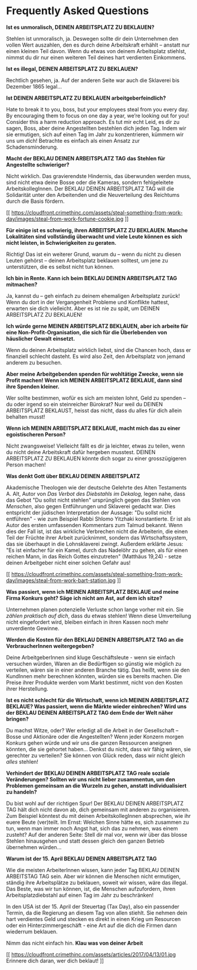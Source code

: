 # Frequently Asked Questions

**Ist es unmoralisch, DEINEN ARBEITSPLATZ ZU BEKLAUEN?**

Stehlen ist unmoralisch, ja. Deswegen sollte dir dein Unternehmen den vollen Wert auszahlen, den es durch deine Arbeitskraft erhählt – anstatt nur einen kleinen Teil davon. Wenn du etwas von deinem Arbeitsplatz stiehlst, nimmst du dir nur einen weiteren Teil deines hart verdienten Einkommens.

**Ist es illegal, DEINEN ARBEITSPLATZ ZU BEKLAUEN?**

Rechtlich gesehen, ja. Auf der anderen Seite war auch die Sklaverei bis Dezember 1865 legal…

**Ist DEINEN ARBEITSPLATZ ZU BEKLAUEN arbeitgeberfeindlich?**

Hate to break it to you, boss, but your employees steal from you every day. By encouraging them to focus on one day a year, we’re looking out for you! Consider this a harm reduction approach.
Es tut mir echt Leid, es dir zu sagen, Boss, aber deine Angestellten bestehlen dich jeden Tag. Indem wir sie ermutigen, sich auf einen Tag im Jahr zu konzentrieren, kümmern wir uns um dich! Betrachte es einfach als einen Ansatz zur Schadensminderung.

**Macht der BEKLAU DEINEN ARBEITSPLATZ TAG das Stehlen für Angestellte schwieriger?**

Nicht wirklich. Das gravierendste Hindernis, das überwunden werden muss, sind nicht etwa deine Bosse oder die Kameras, sondern fehlgeleitete ArbeitskollegInnen. Der BEKLAU DEINEN ARBEITSPLATZ TAG will die Solidarität unter den Arbeitenden und die Neuverteilung des Reichtums durch die Basis fördern.

[[ https://cloudfront.crimethinc.com/assets/steal-something-from-work-day/images/steal-from-work-fortune-cookie.jpg ]]

**Für einige ist es schwierig, ihren ARBEITSPLATZ ZU BEKLAUEN. Manche Lokalitäten sind vollständig überwacht und viele Leute können es sich nicht leisten, in Schwierigkeiten zu geraten.**

Richtig! Das ist ein weiterer Grund, warum du – wenn du nicht zu diesen Leuten gehörst – deinen Arbeitsplatz beklauen solltest, um jene zu unterstützen, die es selbst nicht tun können.

**Ich bin in Rente. Kann ich beim BEKLAU DEINEN ARBEITSPLATZ TAG mitmachen?**

Ja, kannst du – geh einfach zu deinem ehemaligen Arbeitsplatz zurück! Wenn du dort in der Vergangenheit Probleme und Konflikte hattest, erwarten sie dich vielleicht. Aber es ist nie zu spät, um DEINEN ARBEITSPLATZ ZU BEKLAUEN!

**Ich würde gerne MEINEN ARBEITSPLATZ BEKLAUEN, aber ich arbeite für eine Non-Profit-Organisation, die sich für die Überlebenden von häuslicher Gewalt einsetzt.**

Wenn du deinen Arbeitsplatz wirklich liebst, sind die Chancen hoch, dass er finanziell schlecht dasteht. Es wird also Zeit, den Arbeitsplatz von jemand anderem zu besuchen.

**Aber meine Arbeitgebenden spenden für wohltätige Zwecke, wenn sie Profit machen! Wenn ich MEINEN ARBEITSPLATZ BEKLAUE, dann sind ihre Spenden kleiner.**

Wer sollte bestimmen, wofür es sich am meisten lohnt, Geld zu spenden – du oder irgend so ein steinreicher Bürokrat? Nur weil du DEINEN ARBEITSPLATZ BEKLAUST, heisst das nicht, dass du alles für dich allein behalten musst!

**Wenn ich MEINEN ARBEITSPLATZ BEKLAUE, macht mich das zu einer egoistischeren Person?**

Nicht zwangsweise! Vielleicht fällt es dir ja leichter, etwas zu teilen, wenn du nicht deine Arbeitskraft dafür hergeben musstest. DEINEN ARBEITSPLATZ ZU BEKLAUEN könnte dich sogar zu einer grosszügigeren Person machen!

**Was denkt Gott über BEKLAU DEINEN ARBEITSPLATZ**

Akademische Theologen wie der deutsche Gelehrte des Alten Testaments A. Alt, Autor von _Das Verbot des Diebstahls im Dekalog,_ legen nahe, dass das Gebot "Du sollst nicht stehlen" ursprünglich gegen das Stehlen von _Menschen_, also gegen Entführungen und Sklaverei gedacht war. Dies entspricht der jüdischen Interpretation der Aussage: "Du sollst nicht entführen" - wie zum Beispiel Rabbi Shlomo Yitzhaki konstantierte. Er ist als Autor des ersten umfassenden Kommentars zum Talmud bekannt. Wenn dies der Fall ist, ist das wirkliche Verbrechen nicht die Arbeiterin, die einen Teil der Früchte ihrer Arbeit zurücknimmt, sondern das Wirtschaftssystem, das sie überhaupt in die Lohnsklaverei zwingt. Außerdem erklärte Jesus: "Es ist einfacher für ein Kamel, durch das Nadelöhr zu gehen, als für einen reichen Mann, in das Reich Gottes einzutreten" (Matthäus 19,24) - setze deinen Arbeitgeber nicht einer solchen Gefahr aus!

[[ https://cloudfront.crimethinc.com/assets/steal-something-from-work-day/images/steal-from-work-bart-station.jpg ]]

**Was passiert, wenn ich MEINEN ARBEITSPLATZ BEKLAUE und meine Firma Konkurs geht? Säge ich nicht am Ast, auf dem ich sitze?**

Unternehmen planen potenzielle Verluste schon lange vorher mit ein. Sie _zählen praktisch auf dich_, dass du etwas stehlen! Wenn diese Umverteilung nicht eingefordert wird, bleiben einfach in ihren Kassen noch mehr unverdiente Gewinne.

**Werden die Kosten für den BEKLAU DEINEN ARBEITSPLATZ TAG an die VerbraucherInnen weitergegeben?**

Deine ArbeitgeberInnen sind kluge Geschäftsleute - wenn sie einfach versuchen würden, Waren an die Bedürftigen so günstig wie möglich zu verteilen, wären sie in einer anderen Branche tätig. Das heißt, wenn sie den KundInnen mehr berechnen könnten, würden sie es bereits machen. Die Preise ihrer Produkte werden vom Markt bestimmt, nicht von den Kosten ihrer Herstellung.

**Ist es nicht schlecht für die Wirtschaft, wenn ich MEINEN ARBEITSPLATZ BEKLAUE? Was passiert, wenn die Märkte wieder einbrechen? Wird uns der BEKLAU DEINEN ARBEITSPLATZ TAG dem Ende der Welt näher bringen?**

Du machst Witze, oder? Wer erledigt all die Arbeit in der Gesellschaft – Bosse und Aktionäre oder die Angestellten? Wenn jeder Konzern morgen Konkurs gehen würde und wir uns die ganzen Ressourcen aneignen könnten, die sie gehortet haben… Denkst du nicht, dass wir fähig wären, sie gerechter zu verteilen? Sie können von Glück reden, dass wir nicht gleich _alles_ stehlen!



**Verhindert der BEKLAU DEINEN ARBEITSPLATZ TAG reale soziale Veränderungen? Sollten wir uns nicht lieber zusammentun, um den Problemen gemeinsam an die Wurzeln zu gehen, anstatt individualisiert zu handeln?**

Du bist wohl auf der richtigen Spur! Der BEKLAU DEINEN ARBEITSPLATZ TAG hält dich nicht davon ab, dich gemeinsam mit anderen zu organisieren. Zum Beispiel könntest du mit deinen ArbeitskollegInnen absprechen, wie ihr euere Beute (ver)teilt. Im Ernst: Welchen Sinne hätte es, sich zusammen zu tun, wenn man immer noch Angst hat, sich das zu nehmen, was einem zusteht? Auf der anderen Seite: Stell dir mal vor, wenn wir über das blosse Stehlen hinausgehen und statt dessen gleich den ganzen Betrieb übernehmen würden…

**Warum ist der 15. April BEKLAU DEINEN ARBEITSPLATZ TAG**

Wie die meisten ArbeiterInnen wissen, kann jeder Tag BEKLAU DEINEN ARBEITSTAG TAG sein. Aber wir können die Menschen nicht ermutigen, ständig ihre Arbeitsplätze zu beklauen, soweit wir wissen, wäre das illegal. Das Beste, was wir tun können, ist, die Menschen aufzufordern, ihren Arbeitsplatzdiebstahl auf einen Tag im Jahr zu beschränken!

In den USA ist der 15. April der Steuertag (Tax Day), also ein passender Termin, da die Regierung an diesem Tag von allen stiehlt. Sie nehmen dein hart verdientes Geld und stecken es direkt in einen Krieg um Resourcen oder ein Hinterzimmergeschäft - eine Art auf die dich die Firmen dann wiederrum beklauen.

Nimm das nicht einfach hin. **Klau was von deiner Arbeit**

[[ https://cloudfront.crimethinc.com/assets/articles/2017/04/13/01.jpg Erinnere dich daran, wer dich beklaut! ]]
